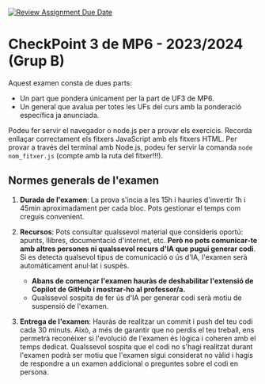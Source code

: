 [![Review Assignment Due Date](https://classroom.github.com/assets/deadline-readme-button-24ddc0f5d75046c5622901739e7c5dd533143b0c8e959d652212380cedb1ea36.svg)](https://classroom.github.com/a/d47jpK8T)
# CheckPoint 3 de MP6 - 2023/2024 (Grup B)

Aquest examen consta de dues parts:

- Un part que pondera únicament per la part de UF3 de MP6.
- Un general que avalua per totes les UFs del curs amb la ponderació específica ja anunciada.

Podeu fer servir el navegador o node.js per a provar els exercicis. Recorda enllaçar correctament els fitxers JavaScript amb els fitxers HTML. Per provar a través del terminal amb Node.js, podeu fer servir la comanda `node nom_fitxer.js` (compte amb la ruta del fitxer!!!).

## Normes generals de l'examen

1. **Durada de l'examen**: La prova s'incia a les 15h i hauries d'invertir 1h i 45min aproximadament per cada bloc. Pots gestionar el temps com creguis convenient.

2. **Recursos**: Pots consultar qualssevol material que consideris oportú: apunts, llibres, documentació d'internet, etc. **Però no pots comunicar-te amb altres persones ni qualssevol recurs d'IA que pugui generar codi**. Si es detecta qualsevol tipus de comunicació o ús d'IA, l'examen serà automàticament anul·lat i suspès.

   - **Abans de començar l'examen hauràs de deshabilitar l'extensió de Copilot de GitHub i mostrar-ho al professor/a.**
   - Qualssevol sospita de fer ús d'IA per generar codi serà motiu de suspensió de l'examen.

3. **Entrega de l'examen**: Hauràs de realitzar un commit i push del teu codi cada 30 minuts. Això, a més de garantir que no perdis el teu treball, ens permetrà reconèixer si l'evolució de l'examen és lògica i coheren amb el temps dedicat. Qualssevol sospita que el codi no s'hagi realitzat durant l'examen podrà ser motiu que l'examen sigui considerat no vàlid i hagis de respondre a un examen addicional o preguntes sobre el codi en persona.
